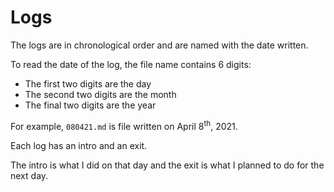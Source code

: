 # Logs

The logs are in chronological order and are named with the date written.

To read the date of the log, the file name contains 6 digits:

* The first two digits are the day
* The second two digits are the month
* The final two digits are the year

For example, `080421.md` is file written on April 8<sup>th</sup>, 2021.

Each log has an intro and an exit.

The intro is what I did on that day and the exit is what I planned to do for the next day.
